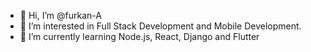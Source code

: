 - 👋 Hi, I’m @furkan-A
- 👀 I’m interested in Full Stack Development and Mobile Development.
- 🌱 I’m currently learning Node.js, React, Django and Flutter
<!---  💞️ I’m looking to collaborate on ... --->


<!---
furkan-A/furkan-A is a ✨ special ✨ repository because its `README.md` (this file) appears on your GitHub profile.
You can click the Preview link to take a look at your changes.
- 📫 How to reach me ...
--->

